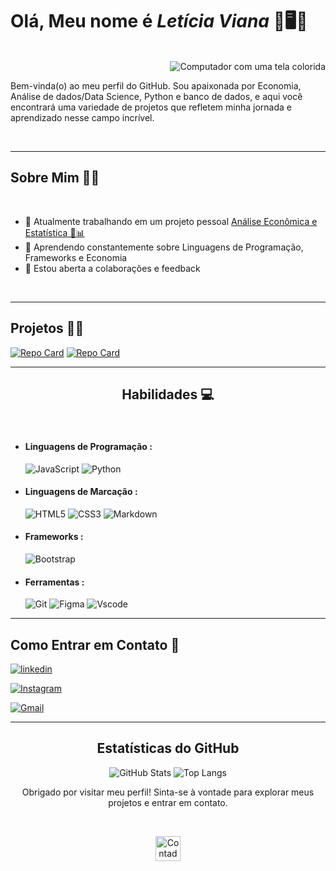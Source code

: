 # Olá, Meu nome é _**Letícia Viana**_ 🛫🖥️🎯
<br>
<img src=https://static.vecteezy.com/system/resources/thumbnails/026/872/102/small/desktop-computer-retrowave-lofi-80s-clipart-ai-generated-free-png.png align="right" alt="Computador com uma tela colorida" >

<br>

<p align="left"> Bem-vinda(o) ao meu perfil do GitHub. Sou apaixonada por Economia, Análise de dados/Data Science, Python e banco de dados, e aqui você encontrará uma variedade de projetos que refletem minha jornada e aprendizado nesse campo incrível.</p>

<br>

----


## Sobre Mim 🧘‍♀️

<br>

- 🔭 Atualmente trabalhando em um projeto pessoal [Análise Econômica e Estatística 💸📊](https://github.com/VianaLet/Python-Curso-em-v-deo/blob/main/README.md)
- 🌱 Aprendendo constantemente sobre Linguagens de Programação, Frameworks e Economia
- 🥂 Estou aberta a colaborações e feedback

<br>

----

## Projetos 💙🌟

[![Repo Card](https://github-readme-stats.vercel.app/api/pin/?username=VianaLet&repo=Python-Curso-em-v-deo&bg_color=000&border_color=0579C3&show_icons=true&icon_color=0579C3&title_color=00AEFF&text_color=FFF)](https://github.com/VianaLet/Python-Curso-em-v-deo/blob/main/README.md)
[![Repo Card](https://github-readme-stats.vercel.app/api/pin/?username=VianaLet&repo=Senac-Desenvolvedor-Front&bg_color=000&border_color=0579C3&show_icons=true&icon_color=0579C3&title_color=00AEFF&text_color=FFF)](https://github.com/VianaLet/Senac-Desenvolvedor-Front#readme)


----

<h2 align="center"> Habilidades 💻</h2>

<br>

- #### Linguagens de Programação :

    ![JavaScript](https://img.shields.io/badge/JavaScript-F7DF1E?style=for-the-badge&logo=javascript&logoColor=black)
    ![Python](https://img.shields.io/badge/python-3670A0?style=for-the-badge&logo=python&logoColor=ffdd54)
  
- #### Linguagens de Marcação :
    ![HTML5](https://img.shields.io/badge/HTML5-E34F26?style=for-the-badge&logo=html5&logoColor=white)
    ![CSS3](https://img.shields.io/badge/CSS3-1572B6?style=for-the-badge&logo=css3&logoColor=white)
    ![Markdown](https://img.shields.io/badge/Markdown-000?style=for-the-badge&logo=markdown)

- #### Frameworks :
    ![Bootstrap](https://img.shields.io/badge/-boostrap-0D1117?style=for-the-badge&logo=bootstrap&labelColor=0D1117)

- #### Ferramentas :
    ![Git](https://img.shields.io/badge/GIT-E44C30?style=for-the-badge&logo=git&logoColor=white)
    ![Figma](https://img.shields.io/badge/Figma-696969?style=for-the-badge&logo=figma&logoColor=figma)
    ![Vscode](https://img.shields.io/badge/Vscode-007ACC?style=for-the-badge&logo=visual-studio-code&logoColor=white)

----

## Como Entrar em Contato 📱


[![linkedin](https://img.shields.io/badge/LinkedIn-0077B5?style=for-the-badge&logo=linkedin&logoColor=white)](https://www.linkedin.com/in/leticia-gomes-2372571a8/)

[![Instagram](https://img.shields.io/badge/-Instagram-%23E4405F?style=for-the-badge&logo=instagram&logoColor=white)](https://www.instagram.com/let.rain/)

[![Gmail](https://img.shields.io/badge/Gmail-333333?style=for-the-badge&logo=gmail&logoColor=red)](mailto:leticiia.v.p@gmail.com)


----

<h2 align="center"> Estatísticas do GitHub </h2>
<div align=center>

![GitHub Stats](https://github-readme-stats.vercel.app/api?username=VianaLet&theme=transparent&bg_color=ffffff00&border_color=30A3DC&show_icons=true&icon_color=0579C3&title_color=00AEFF&text_color=417E87)
 ![Top Langs](https://github-readme-stats-git-masterrstaa-rickstaa.vercel.app/api/top-langs/?username=VianaLet&layout=compact&&bg_color=000&border_color=30A3DC&title_color=00AEFF&text_color=00AEFF)
</div>

<p align=center >Obrigado por visitar meu perfil! Sinta-se à vontade para explorar meus projetos e entrar em contato.</p>

<br>

 <p align="center"> 
     <img align="center" src="https://visitor-badge.feriirawann.repl.co/?username=VianaLet&repo=VianaLet&style=for-the-badge&label=Visitantes&logo=OpenTelemetry&color=141321&contentType=svg" alt="Contador de Visitas do Perfil no Github de Letícia" height="40px"/>
   
 </p>

